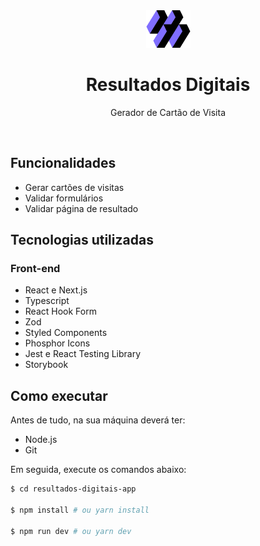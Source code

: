 <div align="center">
  <img src="public/short-logo.png">
  <h1>Resultados Digitais</h2>
  <p>Gerador de Cartão de Visita</p>
</div>
<br>

## Funcionalidades
- Gerar cartões de visitas
- Validar formulários
- Validar página de resultado


## Tecnologias utilizadas

### Front-end
- React e Next.js
- Typescript
- React Hook Form
- Zod
- Styled Components
- Phosphor Icons
- Jest e React Testing Library
- Storybook

## Como executar

Antes de tudo, na sua máquina deverá ter:

- Node.js
- Git

Em seguida, execute os comandos abaixo:

```bash
$ cd resultados-digitais-app

$ npm install # ou yarn install

$ npm run dev # ou yarn dev

```
